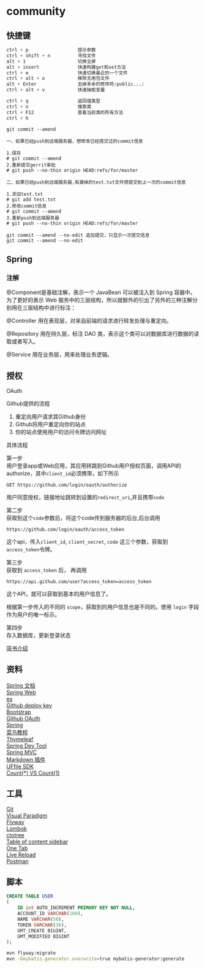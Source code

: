 # community
## 快捷键
```scss
ctrl + p                  提示参数
ctrl + shift + n          寻找文件
alt + 1                   切换全屏
alt + insert              快速构建get和set方法
ctrl + e                  快速切换最近的一个文件
ctrl + alt + o            移除无用包文件
alt + Enter               去掉多余的修饰符(public...)
ctrl + alt + v            快速抽取变量

ctrl + q	              返回值类型
ctrl + n	              搜索类
ctrl + F12	              查看当前类的所有方法
ctrl + h

```
```git
git commit --amend

一、如果已经push到远端服务器，想修改已经提交过的commit信息  

1.保存
# git commit --amend  
2.重新提交gerrit审批  
# git push --no-thin origin HEAD:refs/for/master  
  
二、如果已经push到远端服务器,有漏掉的test.txt文件想提交到上一次的commit信息  

1.添加test.txt  
# git add test.txt  
2.修改commit信息
# git commit --amend  
3.重新push到远端服务器  
# git push --no-thin origin HEAD:refs/for/master 

git commit --amend --no-edit 追加提交，只显示一次提交信息
git commit --amend --no-edit
```

## Spring
### 注解
@Component是基础注解，表示一个 JavaBean 可以被注入到 Spring 容器中。<br>
为了更好的表示 Web 服务中的三层结构，所以就额外的引出了另外的三种注解分别用在三层结构中进行标注：

@Controller 用在表现层，对来自前端的请求进行转发处理与重定向。

@Repository 用在持久层，标注 DAO 类，表示这个类可以对数据库进行数据的读取或者写入。

@Service 用在业务层，用来处理业务逻辑。


## 授权
OAuth

Github提供的流程<br>
1. 重定向用户请求其Github身份
2. Github将用户重定向你的站点
3. 你的站点使用用户的访问令牌访问网址


具体流程

第一步<br>
用户登录app或Web应用，其应用转跳到Github用户授权页面，调用API的authorize，其中`client_id`必须携带，如下所示
```
GET https://github.com/login/oauth/authorize
```

用户同意授权，链接地址跳转到设置的`redirect_uri`,并且携带`code`

第二步<br>
获取到这个`code`参数后，将这个code传到服务器的后台,后台调用 
```
https://github.com/login/oauth/access_token 
```
这个api，传入`client_id`, `client_secret`, `code` 这三个参数，获取到 `access_token`令牌。

第三步<br>
获取到 `access_token` 后， 再调用 
```
https://api.github.com/user?access_token=access_token 
```
这个API，就可以获取到基本的用户信息了。

根据第一步传入的不同的 `scope`，获取到的用户信息也是不同的。使用 `login` 字段作为用户的唯一标示。

第四步<br>
存入数据库，更新登录状态

[简书介绍](https://www.jianshu.com/p/78d186aeb526)

## 资料
[Spring 文档](https://spring.io/guides)    
[Spring Web](https://spring.io/guides/gs/serving-web-content/)   
[es](https://elasticsearch.cn/explore)    
[Github deploy key](https://developer.github.com/v3/guides/managing-deploy-keys/#deploy-keys)    
[Bootstrap](https://v3.bootcss.com/getting-started/)    
[Github OAuth](https://developer.github.com/apps/building-oauth-apps/creating-an-oauth-app/)    
[Spring](https://docs.spring.io/spring-boot/docs/2.0.0.RC1/reference/htmlsingle/#boot-features-embedded-database-support)    
[菜鸟教程](https://www.runoob.com/mysql/mysql-insert-query.html)    
[Thymeleaf](https://www.thymeleaf.org/doc/tutorials/3.0/usingthymeleaf.html#setting-attribute-values)    
[Spring Dev Tool](https://docs.spring.io/spring-boot/docs/2.0.0.RC1/reference/htmlsingle/#using-boot-devtools)  
[Spring MVC](https://docs.spring.io/spring/docs/5.0.3.RELEASE/spring-framework-reference/web.html#mvc-handlermapping-interceptor)  
[Markdown 插件](http://editor.md.ipandao.com/)   
[UFfile SDK](https://github.com/ucloud/ufile-sdk-java)  
[Count(*) VS Count(1)](https://mp.weixin.qq.com/s/Rwpke4BHu7Fz7KOpE2d3Lw)  

## 工具
[Git](https://git-scm.com/download)   
[Visual Paradigm](https://www.visual-paradigm.com)    
[Flyway](https://flywaydb.org/getstarted/firststeps/maven)  
[Lombok](https://www.projectlombok.org)    
[ctotree](https://www.octotree.io/)   
[Table of content sidebar](https://chrome.google.com/webstore/detail/table-of-contents-sidebar/ohohkfheangmbedkgechjkmbepeikkej)    
[One Tab](https://chrome.google.com/webstore/detail/chphlpgkkbolifaimnlloiipkdnihall)    
[Live Reload](https://chrome.google.com/webstore/detail/livereload/jnihajbhpnppcggbcgedagnkighmdlei/related)  
[Postman](https://chrome.google.com/webstore/detail/coohjcphdfgbiolnekdpbcijmhambjff)

## 脚本
```sql
CREATE TABLE USER
(
    ID int AUTO_INCREMENT PRIMARY KEY NOT NULL,
    ACCOUNT_ID VARCHAR(100),
    NAME VARCHAR(50),
    TOKEN VARCHAR(36),
    GMT_CREATE BIGINT,
    GMT_MODIFIED BIGINT
);
```
```bash
mvn flyway:migrate
mvn -Dmybatis.generator.overwrite=true mybatis-generator:generate
```